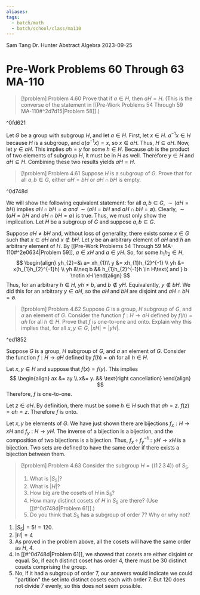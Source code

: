 ```yaml
---
aliases: 
tags:
  - batch/math
  - batch/school/class/ma110
---
```

Sam Tang
Dr. Hunter
Abstract Algebra
2023-09-25
# Pre-Work Problems 60 Through 63 MA-110

> [!problem] Problem 4.60
> Prove that if $a \in H$, then $aH=H$. (This is the converse of the statement in [[Pre-Work Problems 54 Through 59 MA-110#^2d7d15|Problem 58]].)

^0fd621

Let $G$ be a group with subgroup $H$, and let $a \in H$. First, let $x \in H$. $a^{-1}x \in H$ because $H$ is a subgroup, and $a(a^{-1}x)=x$, so $x \in aH$. Thus, $H \subseteq aH$. Now, let $y \in aH$. This implies $ah =y$ for some $h \in H$. Because $ah$ is the product of two elements of subgroup $H$, it must be in $H$ as well. Therefore $y \in H$ and $aH \subseteq H$. Combining these two results yields $aH=H$.

> [!problem] Problem 4.61
> Suppose $H$ is a subgroup of $G$. Prove that for all $a,b \in G$, either $aH=bH$ or $aH\cap bH$ is empty.

^0d748d

We will show the following equivalent statement: for all $a,b \in G$, $\sim(aH=bH)$ implies $aH\cap bH=\emptyset$ *and* $\sim (aH=bH\text{ and } aH\cap bH=\emptyset)$. Clearly, $\sim (aH=bH\text{ and } aH\cap bH=\emptyset)$ is true. Thus, we must only show the implication. Let $H$ be a subgroup of $G$ and suppose $a,b \in G$.

Suppose $aH\neq bH$ and, without loss of generality, there exists some $x \in G$ such that $x \in aH$ and $x \notin bH$. Let $y$ be an arbitrary element of $aH$ and $h$ an arbitrary element of $H$. By [[Pre-Work Problems 54 Through 59 MA-110#^2e0634|Problem 59]], $a \in xH$ and $a \in yH$. So, for some $h_{1}h_{2} \in H$,
$$
\begin{align}
yh_{2}=&\ a= xh_{1}\\
y &= xh_{1}h_{2}^{-1} \\
yh &= x(h_{1}h_{2}^{-1}h) \\
yh &\neq b && h_{1}h_{2}^{-1}h \in  H\text{ and } b \notin  xH
\end{align}
$$
Thus, for an arbitrary $h \in H$, $yh \neq b$, and $b \notin yH$. Equivalently, $y \notin bH$. We did this for an arbitrary $y \in aH$, so the $aH$ and $bH$ are disjoint and $aH\cap bH=\emptyset$. 

<div class="page-break" style="page-break-after: always;"></div> 

> [!problem] Problem 4.62
> Suppose $G$ is a group, $H$ subgroup of $G$, and $a$ an element of $G$. Consider the function $f:H\longrightarrow aH$ defined by $f(h)=ah$ for all $h \in H$. Prove that $f$ is one-to-one and onto. Explain why this implies that, for all $x,y \in G$, $\left| xH \right|=\left| yH \right|$.

^ed1852

Suppose $G$ is a group, $H$ subgroup of $G$, and $a$ an element of $G$. Consider the function $f:H\longrightarrow aH$ defined by $f(h)=ah$ for all $h \in H$.

Let $x,y \in H$ and suppose that $f(x)=f(y)$. This implies
$$
\begin{align}
ax &= ay \\
x&= y. && \text{right cancellation}
\end{align}
$$
Therefore, $f$ is one-to-one.

Let $z \in aH$. By definition, there must be some $h \in H$ such that $ah =z$. $f(z)=ah=z$. Therefore $f$ is onto.

Let $x,y$ be elements of $G$. We have just shown there are bijections $f_x:H\longrightarrow xH$ and $f_{y}:H\longrightarrow yH$. The inverse of a bijection is a bijection, and the composition of two bijections is a bijection. Thus, $f_{x}\circ f_{y}^{-1}:yH\longrightarrow xH$ is a bijection. Two sets are defined to have the same order if there exists a bijection between them.

> [!problem] Problem 4.63
> Consider the subgroup $H=\langle (1\,2\,3\,4)\rangle$ of $S_{5}$.
> 1. What is $\left| S_{5} \right|$?
> 2. What is $\left| H \right|$?
> 3. How big are the cosets of $H$ in $S_{5}$?
> 4. How many distinct cosets of $H$ in $S_{5}$ are there? (Use [[#^0d748d|Problem 61]].)
> 5. Do you think that $S_{5}$ has a subgroup of order 7? Why or why not?

1. $\left| S_{5} \right|=5! =120$.
2. $\left| H \right|=4$
3. As proved in the problem above, all the cosets will have the same order as $H$, 4.
4. In [[#^0d748d|Problem 61]], we showed that cosets are either disjoint or equal. So, if each distinct coset has order 4, there must be 30 distinct cosets comprising the group.
5. No, if it had a subgroup of order 7, our answers would indicate we could "partition" the set into distinct cosets each with order 7. But 120 does not divide 7 evenly, so this does not seem possible.